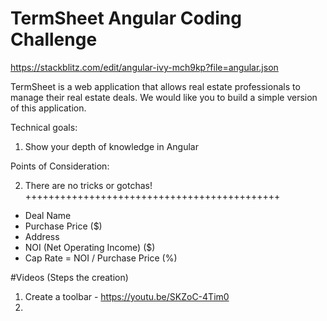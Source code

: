 # TermSheet Angular Coding Challenge

https://stackblitz.com/edit/angular-ivy-mch9kp?file=angular.json

TermSheet is a web application that allows real estate professionals to manage their real estate deals. We would like you to build a simple version of this application.

Technical goals:

1. Show your depth of knowledge in Angular

Points of Consideration:

2. There are no tricks or gotchas!
++++++++++++++++++++++++++++++++++++++++++++

- Deal Name 
- Purchase Price ($) 
- Address 
- NOI (Net Operating Income) ($) 
- Cap Rate = NOI / Purchase Price (%)


#Videos (Steps the creation)
1. Create a toolbar - https://youtu.be/SKZoC-4Tim0
2. 
